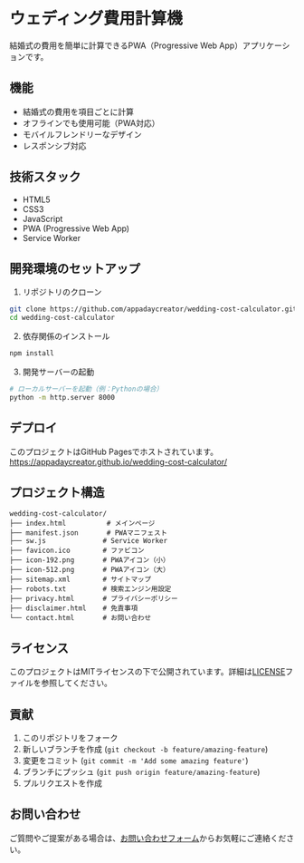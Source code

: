 # ウェディング費用計算機

結婚式の費用を簡単に計算できるPWA（Progressive Web App）アプリケーションです。

## 機能

- 結婚式の費用を項目ごとに計算
- オフラインでも使用可能（PWA対応）
- モバイルフレンドリーなデザイン
- レスポンシブ対応

## 技術スタック

- HTML5
- CSS3
- JavaScript
- PWA (Progressive Web App)
- Service Worker

## 開発環境のセットアップ

1. リポジトリのクローン
```bash
git clone https://github.com/appadaycreator/wedding-cost-calculator.git
cd wedding-cost-calculator
```

2. 依存関係のインストール
```bash
npm install
```

3. 開発サーバーの起動
```bash
# ローカルサーバーを起動（例：Pythonの場合）
python -m http.server 8000
```

## デプロイ

このプロジェクトはGitHub Pagesでホストされています。
https://appadaycreator.github.io/wedding-cost-calculator/

## プロジェクト構造

```
wedding-cost-calculator/
├── index.html          # メインページ
├── manifest.json       # PWAマニフェスト
├── sw.js              # Service Worker
├── favicon.ico        # ファビコン
├── icon-192.png       # PWAアイコン（小）
├── icon-512.png       # PWAアイコン（大）
├── sitemap.xml        # サイトマップ
├── robots.txt         # 検索エンジン用設定
├── privacy.html       # プライバシーポリシー
├── disclaimer.html    # 免責事項
└── contact.html       # お問い合わせ
```

## ライセンス

このプロジェクトはMITライセンスの下で公開されています。詳細は[LICENSE](LICENSE)ファイルを参照してください。

## 貢献

1. このリポジトリをフォーク
2. 新しいブランチを作成 (`git checkout -b feature/amazing-feature`)
3. 変更をコミット (`git commit -m 'Add some amazing feature'`)
4. ブランチにプッシュ (`git push origin feature/amazing-feature`)
5. プルリクエストを作成

## お問い合わせ

ご質問やご提案がある場合は、[お問い合わせフォーム](contact.html)からお気軽にご連絡ください。